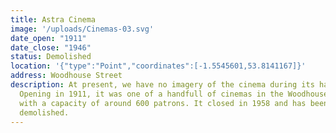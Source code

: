 ```yaml
---
title: Astra Cinema
image: '/uploads/Cinemas-03.svg'
date_open: "1911"
date_close: "1946"
status: Demolished
location: '{"type":"Point","coordinates":[-1.5545601,53.8141167]}'
address: Woodhouse Street
description: At present, we have no imagery of the cinema during its hayday.
  Opening in 1911, it was one of a handfull of cinemas in the Woodhouse area,
  with a capacity of around 600 patrons. It closed in 1958 and has been
  demolished.
---
```


